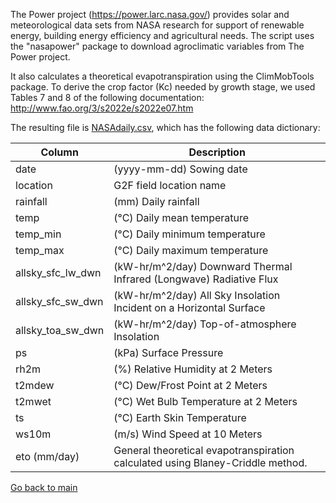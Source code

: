 The Power project (https://power.larc.nasa.gov/) provides solar and meteorological data sets from NASA research for support of renewable energy, building energy efficiency and agricultural needs.
The script uses the "nasapower" package to download agroclimatic variables from The Power project.

It also calculates a theoretical evapotranspiration using the ClimMobTools package. To derive the crop factor (Kc) needed by growth stage, we used Tables 7 and 8 of the following documentation: http://www.fao.org/3/s2022e/s2022e07.htm

The resulting file is [NASAdaily.csv](https://github.com/QuantGen/G2F_RESOURCES/blob/main/Data/OutputFiles/NASAdaily.csv), which has the following data dictionary:

|Column|Description|
|------|-----------|
|date| (yyyy-mm-dd) Sowing date |
|location| G2F field location name |
|rainfall| (mm) Daily rainfall |
|temp| (°C) Daily mean temperature |
|temp_min| (°C) Daily minimum temperature |
|temp_max| (°C) Daily maximum temperature |
|allsky_sfc_lw_dwn| (kW-hr/m^2/day) Downward Thermal Infrared (Longwave) Radiative Flux|
|allsky_sfc_sw_dwn| (kW-hr/m^2/day) All Sky Insolation Incident on a Horizontal Surface|
|allsky_toa_sw_dwn| (kW-hr/m^2/day) Top-of-atmosphere Insolation|
|ps|(kPa) Surface Pressure|
|rh2m|(%) Relative Humidity at 2 Meters|
|t2mdew|(°C) Dew/Frost Point at 2 Meters|
|t2mwet|(°C) Wet Bulb Temperature at 2 Meters|
|ts|(°C) Earth Skin Temperature|
|ws10m| (m/s) Wind Speed at 10 Meters|
|eto (mm/day)| General theoretical evapotranspiration calculated using Blaney-Criddle method. 

[Go back to main](https://github.com/QuantGen/G2F_RESOURCES)

